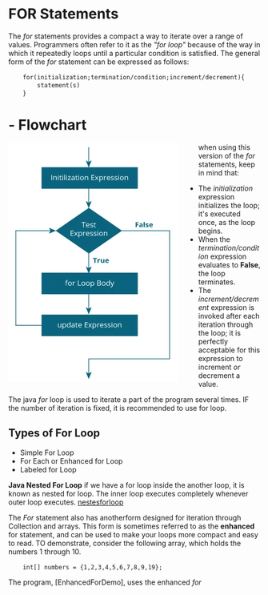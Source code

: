# FOR Statements

The _for_ statements provides a compact a way to iterate over a range of values. Programmers often refer to it as the _"for loop"_ because of the way in which it repeatedly loops until a particular condition is satisfied. The general form of the _for_ statement can be expressed as follows:

```
    for(initialization;termination/condition;increment/decrement){
        statement(s)
    }
```

# - Flowchart

<img src ="forloop.jpg" alt="For loop flowchart" style="float: left; margin-right:40px;">

when using this version of the _for_ statements, keep in mind that:

- The _initialization_ expression initializes the loop; it's executed once, as the loop begins.
- When the _termination/condition_ expression evaluates to **False**, the loop terminates.
- The _increment/decrement_ expression is invoked after each iteration through the loop; it is perfectly acceptable for this expression to increment _or_ decrement a value.

The java _for_ loop is used to iterate a part of the program several times. IF the number of iteration is fixed, it is recommended to use for loop.

## Types of For Loop

- Simple For Loop
- For Each or Enhanced for Loop
- Labeled for Loop

**Java Nested For Loop**
if we have a for loop inside the another loop, it is known as nested for loop. The inner loop executes completely whenever outer loop executes.
[nestesforloop](NestedForLoop.java)

The _For_ statement also has anotherform designed for iteration through Collection and arrays. This form is sometimes referred to as the **enhanced** for statement, and can be used to make your loops more compact and easy to read. TO demonstrate, consider the following array, which holds the numbers 1 through 10.

```
    int[] numbers = {1,2,3,4,5,6,7,8,9,19};
```

The program, [EnhancedForDemo], uses the enhanced _for_
